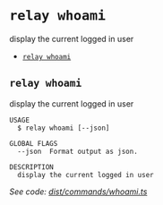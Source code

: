 `relay whoami`
==============

display the current logged in user

* [`relay whoami`](#relay-whoami)

## `relay whoami`

display the current logged in user

```
USAGE
  $ relay whoami [--json]

GLOBAL FLAGS
  --json  Format output as json.

DESCRIPTION
  display the current logged in user
```

_See code: [dist/commands/whoami.ts](https://github.com/relaypro/relay-cli/blob/v1.2.5/dist/commands/whoami.ts)_
